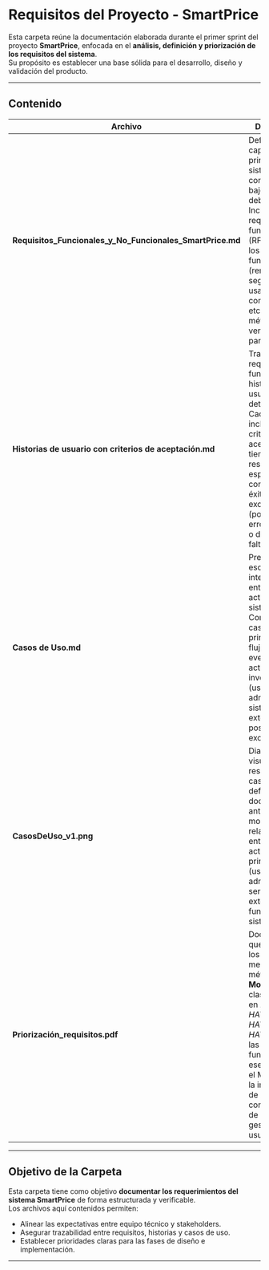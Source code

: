 # Requisitos del Proyecto - SmartPrice

Esta carpeta reúne la documentación elaborada durante el primer sprint del proyecto **SmartPrice**, enfocada en el **análisis, definición y priorización de los requisitos del sistema**.  
Su propósito es establecer una base sólida para el desarrollo, diseño y validación del producto.

---

## Contenido

| Archivo | Descripción |
|----------|-------------|
| **Requisitos_Funcionales_y_No_Funcionales_SmartPrice.md** | Define las capacidades principales del sistema y las condiciones bajo las cuales debe operar. Incluye los 12 requisitos funcionales (RF1–RF12), los no funcionales (rendimiento, seguridad, usabilidad, compatibilidad, etc.) y los métodos de verificación para cada uno. |
| **Historias de usuario con criterios de aceptación.md** | Traduce los requisitos funcionales en historias de usuario detalladas. Cada historia incluye su criterio de aceptación, tiempo de respuesta esperado, condiciones de éxito y excepciones (por ejemplo, errores en APIs o datos faltantes). |
| **Casos de Uso.md** | Presenta los escenarios de interacción entre los actores y el sistema. Contiene nueve casos de uso principales, su flujo de eventos, actores involucrados (usuario, administrador, sistemas externos) y posibles excepciones. |
| **CasosDeUso_v1.png** | Diagrama visual que resume los casos de uso definidos en el documento anterior, mostrando las relaciones entre los actores principales (usuario, administrador y servicios externos) y las funciones del sistema. |
| **Priorización_requisitos.pdf** | Documento que organiza los requisitos mediante el método **MoSCoW**, clasificándolos en *MUST HAVE*, *SHOULD HAVE* y *COULD HAVE*. Prioriza las funcionalidades esenciales para el MVP, como la integración de APIs, comparación de precios y gestión de usuarios. |

---

## Objetivo de la Carpeta

Esta carpeta tiene como objetivo **documentar los requerimientos del sistema SmartPrice** de forma estructurada y verificable.  
Los archivos aquí contenidos permiten:
- Alinear las expectativas entre equipo técnico y stakeholders.  
- Asegurar trazabilidad entre requisitos, historias y casos de uso.  
- Establecer prioridades claras para las fases de diseño e implementación.

---


